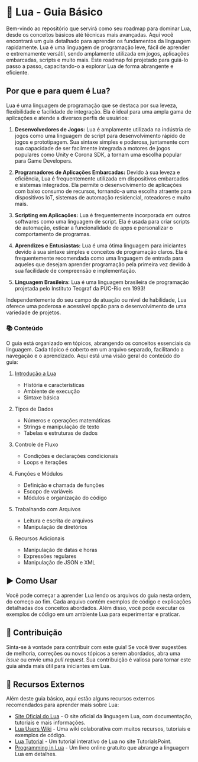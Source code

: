 # 🌙 Lua - Guia Básico

Bem-vindo ao repositório que servirá como seu roadmap para dominar Lua, desde os conceitos básicos até técnicas mais avançadas. Aqui você encontrará um guia detalhado para aprender os fundamentos da linguagem rapidamente. Lua é uma linguagem de programação leve, fácil de aprender e extremamente versátil, sendo amplamente utilizada em jogos, aplicações embarcadas, scripts e muito mais. Este roadmap foi projetado para guiá-lo passo a passo, capacitando-o a explorar Lua de forma abrangente e eficiente.

## Por que e para quem é Lua?

Lua é uma linguagem de programação que se destaca por sua leveza, flexibilidade e facilidade de integração. Ela é ideal para uma ampla gama de aplicações e atende a diversos perfis de usuários:

1. **Desenvolvedores de Jogos:** Lua é amplamente utilizada na indústria de jogos como uma linguagem de script para desenvolvimento rápido de jogos e prototipagem. Sua sintaxe simples e poderosa, juntamente com sua capacidade de ser facilmente integrada a motores de jogos populares como Unity e Corona SDK, a tornam uma escolha popular para Game Developers.

2. **Programadores de Aplicações Embarcadas:** Devido à sua leveza e eficiência, Lua é frequentemente utilizada em dispositivos embarcados e sistemas integrados. Ela permite o desenvolvimento de aplicações com baixo consumo de recursos, tornando-a uma escolha atraente para dispositivos IoT, sistemas de automação residencial, roteadores e muito mais.

3. **Scripting em Aplicações:** Lua é frequentemente incorporada em outros softwares como uma linguagem de script. Ela é usada para criar scripts de automação, esticar a funcionalidade de apps e personalizar o comportamento de programas.

4. **Aprendizes e Entusiastas:** Lua é uma ótima linguagem para iniciantes devido à sua sintaxe simples e conceitos de programação claros. Ela é frequentemente recomendada como uma linguagem de entrada para aqueles que desejam aprender programação pela primeira vez devido à sua facilidade de compreensão e implementação.

5. **Linguagem Brasileira:** Lua é uma linguagem brasileira de programação projetada pelo Instituto Tecgraf da PUC-Rio em 1993!

Independentemente do seu campo de atuação ou nível de habilidade, Lua oferece uma poderosa e acessível opção para o desenvolvimento de uma variedade de projetos.

### 📚 Conteúdo

O guia está organizado em tópicos, abrangendo os conceitos essenciais da linguagem. Cada tópico é coberto em um arquivo separado, facilitando a navegação e o aprendizado. Aqui está uma visão geral do conteúdo do guia:

1. [Introdução a Lua](Introdução%20a%20Lua/README.md)
   - História e características
   - Ambiente de execução
   - Sintaxe básica


2. Tipos de Dados
   - Números e operações matemáticas
   - Strings e manipulação de texto
   - Tabelas e estruturas de dados

3. Controle de Fluxo
   - Condições e declarações condicionais
   - Loops e iterações

4. Funções e Módulos
   - Definição e chamada de funções
   - Escopo de variáveis
   - Módulos e organização do código

5. Trabalhando com Arquivos
   - Leitura e escrita de arquivos
   - Manipulação de diretórios

6. Recursos Adicionais
   - Manipulação de datas e horas
   - Expressões regulares
   - Manipulação de JSON e XML

## ▶️ Como Usar

Você pode começar a aprender Lua lendo os arquivos do guia nesta ordem, do começo ao fim. Cada arquivo contém exemplos de código e explicações detalhadas dos conceitos abordados. Além disso, você pode executar os exemplos de código em um ambiente Lua para experimentar e praticar.

## 🤝 Contribuição

Sinta-se à vontade para contribuir com este guia! Se você tiver sugestões de melhoria, correções ou novos tópicos a serem abordados, abra uma *issue* ou envie uma *pull request*. Sua contribuição é valiosa para tornar este guia ainda mais útil para iniciantes em Lua.

## 🔗 Recursos Externos

Além deste guia básico, aqui estão alguns recursos externos recomendados para aprender mais sobre Lua:

- [Site Oficial do Lua](https://www.lua.org/) - O site oficial da linguagem Lua, com documentação, tutoriais e mais informações.
- [Lua Users Wiki](http://lua-users.org/wiki/) - Uma wiki colaborativa com muitos recursos, tutoriais e exemplos de código.
- [Lua Tutorial](https://www.tutorialspoint.com/lua/index.htm) - Um tutorial interativo de Lua no site TutorialsPoint.
- [Programming in Lua](https://www.lua.org/pil/) - Um livro online gratuito que abrange a linguagem Lua em detalhes.

